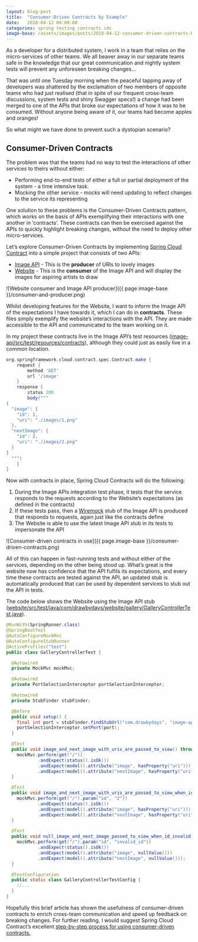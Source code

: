 ```yaml
---
layout: blog-post
title:  "Consumer-Driven Contracts by Example"
date:   2018-04-12 00:00:00
categories: spring testing contracts cdc
image-base: /assets/images/posts/2018-04-12-consumer-driven-contracts-by-example
---
```


As a developer for a distributed system, I work in a team that relies on the micro-services of other teams. We all beaver away in our separate teams safe in the knowledge that our great communication and nightly system tests will prevent any unforeseen breaking changes…

That was until one Tuesday morning when the peaceful tapping away of developers was shattered by the exclamation of two members of opposite teams who had just realised (that in spite of our frequent cross-team discussions, system tests and shiny Swagger specs!) a change had been merged to one of the APIs that broke our expectations of how it was to be consumed. Without anyone being aware of it, our teams had become apples and oranges!

So what might we have done to prevent such a dystopian scenario?

## Consumer-Driven Contracts

The problem was that the teams had no way to test the interactions of other services to theirs without either:

- Performing end-to-end tests of either a full or partial deployment of the system - a time intensive task.
- Mocking the other service - mocks will need updating to reflect changes to the service its representing

One solution to these problems is the Consumer-Driven Contracts pattern, which works on the basis of APIs exemplifying their interactions with one another in ‘contracts’. These contracts can then be exercised against the APIs to quickly highlight breaking changes, without the need to deploy other micro-services.

Let’s explore Consumer-Driven Contracts by implementing [Spring Cloud Contract](https://github.com/spring-cloud/spring-cloud-contract) into a simple project that consists of two APIs:

- [Image API](https://github.com/SketchingDev/Draw-by-Days/tree/361a00565eb52f12a57931a3ffd2add3eac91d50/image-api) - This is the **producer** of URIs to lovely images
- [Website](https://github.com/SketchingDev/Draw-by-Days/tree/361a00565eb52f12a57931a3ffd2add3eac91d50/website) - This is the **consumer** of the Image API and will display the images for aspiring artists to draw

![Website consumer and Image API producer]({{ page.image-base }}/consumer-and-producer.png)

Whilst developing features for the Website, I want to inform the Image API of the expectations I have towards it, which I can do in **contracts**. These files simply exemplify the website’s interactions with the API. They are made accessible to the API and communicated to the team working on it.

In my project these contracts live in the Image API’s test resources ([image-api/src/test/resources/contracts](https://github.com/SketchingDev/Draw-by-Days/tree/361a00565eb52f12a57931a3ffd2add3eac91d50/image-api/src/test/resources/contracts)), although they could just as easily live in a common location.

```groovy
org.springframework.cloud.contract.spec.Contract.make {
    request {
        method 'GET'
        url '/image'
    }
    response {
        status 200
        body("""
{
  "image": {
    "id": 1,
    "uri": "./images/1.png"
  },
  "nextImage": {
    "id": 2,
    "uri": "./images/2.png"
  }
}
  """)
    }
}
```

Now with contracts in place, Spring Cloud Contracts will do the following:

1. During the Image APIs integration test phase, it tests that the service responds to the requests according to the Website’s expectations (as defined in the contracts)
2. If these tests pass, then a [Wiremock](http://wiremock.org/) stub of the Image API is produced that responds to requests, again just like the contracts define
3. The Website is able to use the latest Image API stub in its tests to impersonate the API

![Consumer-driven contracts in use]({{ page.image-base }}/consumer-driven-contracts.png)

All of this can happen in fast-running tests and without either of the services, depending on the other being stood up. What’s great is the website now has confidence that the API fulfils its expectations, and every time these contracts are tested against the API, an updated stub is automatically produced that can be used by dependent services to stub out the API in tests.

The code below shows the Website using the Image API stub ([website/src/test/java/com/drawbydays/website/gallery/GalleryControllerTest.java](https://github.com/SketchingDev/Draw-by-Days/blob/361a00565eb52f12a57931a3ffd2add3eac91d50/website/src/test/java/com/drawbydays/website/gallery/GalleryControllerTest.java)).

```java
@RunWith(SpringRunner.class)
@SpringBootTest
@AutoConfigureMockMvc
@AutoConfigureStubRunner
@ActiveProfiles("test")
public class GalleryControllerTest {

  @Autowired
  private MockMvc mockMvc;

  @Autowired
  private PortSelectionInterceptor portSelectionInterceptor;

  @Autowired
  private StubFinder stubFinder;

  @Before
  public void setup() {
    final int port = stubFinder.findStubUrl("com.drawbydays", "image-api").getPort();
    portSelectionInterceptor.setPort(port);
  }

  @Test
  public void image_and_next_image_with_uris_are_passed_to_view() throws Exception {
    mockMvc.perform(get("/"))
            .andExpect(status().isOk())
            .andExpect(model().attribute("image", hasProperty("uri")))
            .andExpect(model().attribute("nextImage", hasProperty("uri")));
  }

  @Test
  public void image_and_next_image_with_uris_are_passed_to_view_when_id_valid() throws Exception {
    mockMvc.perform(get("/").param("id", "2"))
            .andExpect(status().isOk())
            .andExpect(model().attribute("image", hasProperty("uri")))
            .andExpect(model().attribute("nextImage", hasProperty("uri")));
  }

  @Test
  public void null_image_and_next_image_passed_to_view_when_id_invalid() throws Exception {
    mockMvc.perform(get("/").param("id", "invalid_id"))
            .andExpect(status().isOk())
            .andExpect(model().attribute("image", nullValue()))
            .andExpect(model().attribute("nextImage", nullValue()));
  }

  @TestConfiguration
  public static class GalleryControllerTestConfig {
    //...
  }
}
```

Hopefully this brief article has shown the usefulness of consumer-driven contracts to enrich cross-team communication and speed up feedback on breaking changes. For further reading, I would suggest Spring Cloud Contract’s excellent [step-by-step process for using consumer-driven contracts.](https://cloud.spring.io/spring-cloud-contract/single/spring-cloud-contract.html#_step_by_step_guide_to_consumer_driven_contracts_cdc)

